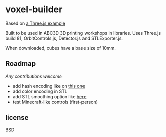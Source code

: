 # voxel-builder

Based on [a Three.js example](https://threejs.org/examples/#webgl_interactive_voxelpainter)

Built to be used in ABC3D 3D printing workshops in libraries. 
Uses Three.js build 81, OrbitControls.js, Detector.js and STLExporter.js. 

When downloaded, cubes have a base size of 10mm. 

## Roadmap 
*Any contributions welcome*

- add hash encoding like on [this one](https://github.com/maxogden/voxel-builder) 
- add color encoding in STL 
- add STL smoothing option like [here](https://github.com/maxogden/ndarray-stl) 
- test Minecraft-like controls (first-person)

## license

BSD